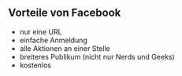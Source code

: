 ## Vorteile von Facebook

* nur eine URL
* einfache Anmeldung
* alle Aktionen an einer Stelle
* breiteres Publikum (nicht nur Nerds und Geeks)
* kostenlos
